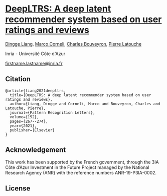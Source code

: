 # [DeepLTRS: A deep latent recommender system based on user ratings and reviews](https://www.sciencedirect.com/science/article/pii/S0167865521003822)

[Dingge Liang](https://team.inria.fr/maasai/dingge-liang/), [Marco Corneli](https://math.unice.fr/~mcorneli/), [Charles Bouveyron](https://math.unice.fr/~cbouveyr/), [Pierre Latouche](https://helios2.mi.parisdescartes.fr/~platouch/) 

Inria - Université Côte d'Azur

firstname.lastname@inria.fr

<!-- ## Citation

```
@INPROCEEDINGS{{Yu_cvpr22,
  Author = {Yu, Mulin and Lafarge, Florent},
  Title = {Finding Good Configurations of Planar Primitives in Unorganized Point Clouds},
  booktitle = {Proc. of the IEEE conference on Computer Vision and Pattern Recognition (CVPR)},
  Year = {2022},
  address = {New Orleans, US},
}
``` -->
## Citation
```
@article{liang2021deepltrs,
  title={DeepLTRS: A deep latent recommender system based on user ratings and reviews},
  author={Liang, Dingge and Corneli, Marco and Bouveyron, Charles and Latouche, Pierre},
  journal={Pattern Recognition Letters},
  volume={152},
  pages={267--274},
  year={2021},
  publisher={Elsevier}
}
```
<!--
## Introduction

In this work, we propose the deep latent position model (DeepLPM), an end-to-end generative clustering approach which combines the widely used latent position model (LPM) for network analysis with a graph convolutional network (GCN) encoding strategy.

## Requirement

Pytorch

## Usage

change the data name and all parameters in 'args.py';
run 'train.py'.
-->

## Acknowledgement

This work has been supported by the French government, through the 3IA Côte d’Azur Investment in the Future Project managed by the National Research Agency (ANR) with the reference numbers ANR-19-P3IA-0002.

## License



